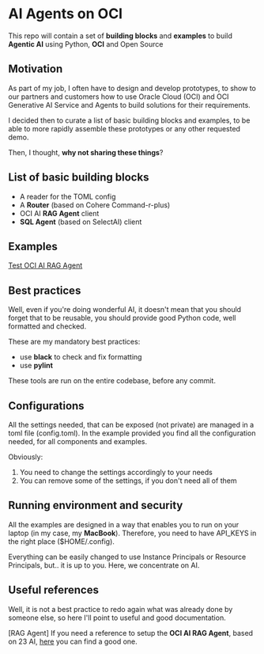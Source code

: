# AI Agents on OCI
This repo will contain a set of **building blocks** and **examples** 
to build **Agentic AI** using Python, **OCI** and Open Source

## Motivation
As part of my job, I often have to design and develop prototypes, to show to our partners
and customers how to use Oracle Cloud (OCI) and OCI Generative AI Service and Agents to build
solutions for their requirements.

I decided then to curate a list of basic building blocks and examples, to be able to more rapidly
assemble these prototypes or any other requested demo.

Then, I thought, **why not sharing these things**?

## List of basic building blocks
* A reader for the TOML config
* A **Router** (based on Cohere Command-r-plus)
* OCI AI **RAG Agent** client
* **SQL Agent** (based on SelectAI) client

## Examples
[Test OCI AI RAG Agent](./test_oci_rag_agent.py)

## Best practices
Well, even if you're doing wonderful AI, it doesn't mean that you should forget that to be reusable, you should
provide good Python code, well formatted and checked.

These are my mandatory best practices:
* use **black** to check and fix formatting
* use **pylint**

These tools are run on the entire codebase, before any commit.

## Configurations
All the settings needed, that can be exposed (not private) are managed in a toml file (config.toml). 
In the example provided you find all the configuration needed, for all components and examples.

Obviously:
1. You need to change the settings accordingly to your needs
2. You can remove some of the settings, if you don't need all of them

## Running environment and security
All the examples are designed in a way that enables you to run on your laptop (in my case, my **MacBook**). 
Therefore, you need to have API_KEYS in the right place ($HOME/.config).

Everything can be easily changed to use Instance Principals or Resource Principals, but.. it is up to you. Here, we concentrate on AI.

## Useful references
Well, it is not a best practice to redo again what was already done by someone else, so here I'll point to useful and good documentation.

[RAG Agent] If you need a reference to setup the **OCI AI RAG Agent**, based on 23 AI, [here](https://snicholspa.github.io/tips_tricks_howtos/oci_genai_service/genai_agents_vector_kb/#Task1:CreateOCIPoliciestoAccessOCIGenAIAgents) you can find a good one.




